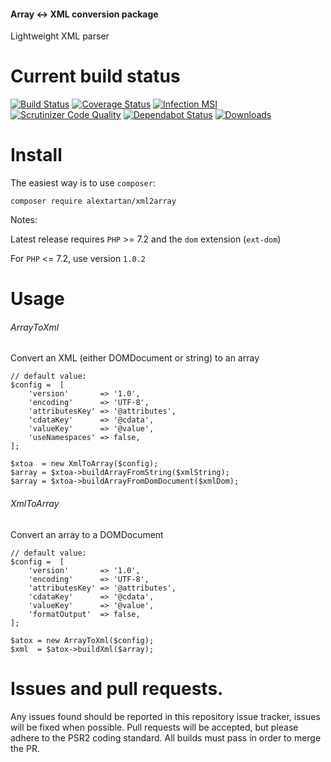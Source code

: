 #### Array <-> XML conversion package

Lightweight XML parser

Current build status
===

[![Build Status](https://travis-ci.org/alextartan/xml2array.svg?branch=master)](https://travis-ci.org/alextartan/xml2array)
[![Coverage Status](https://coveralls.io/repos/github/alextartan/xml2array/badge.svg?branch=master)](https://coveralls.io/github/alextartan/xml2array?branch=master)
[![Infection MSI](https://badge.stryker-mutator.io/github.com/alextartan/xml2array/master)](https://stryker-mutator.github.io)
[![Scrutinizer Code Quality](https://scrutinizer-ci.com/g/alextartan/xml2array/badges/quality-score.png?b=master)](https://scrutinizer-ci.com/g/alextartan/xml2array/?branch=master)
[![Dependabot Status](https://api.dependabot.com/badges/status?host=github&repo=alextartan/xml2array)](https://dependabot.com)
[![Downloads](https://img.shields.io/badge/dynamic/json.svg?url=https://repo.packagist.org/packages/alextartan/xml2array.json&label=Downloads&query=$.package.downloads.total&colorB=orange)](https://packagist.org/packages/alextartan/xml2array)

Install
===

The easiest way is to use `composer`:

    composer require alextartan/xml2array

Notes:

Latest release requires `PHP` >= 7.2 and the `dom` extension (`ext-dom`)

For `PHP` <= 7.2, use version `1.0.2`


Usage
===

###### ArrayToXml
Convert an XML (either DOMDocument or string) to an array

    // default value:
    $config =  [
        'version'       => '1.0',
        'encoding'      => 'UTF-8',
        'attributesKey' => '@attributes',
        'cdataKey'      => '@cdata',
        'valueKey'      => '@value',
        'useNamespaces' => false,
    ];

    $xtoa  = new XmlToArray($config);
    $array = $xtoa->buildArrayFromString($xmlString);
    $array = $xtoa->buildArrayFromDomDocument($xmlDom);

###### XmlToArray
Convert an array to a DOMDocument

    // default value:
    $config =  [
        'version'       => '1.0',
        'encoding'      => 'UTF-8',
        'attributesKey' => '@attributes',
        'cdataKey'      => '@cdata',
        'valueKey'      => '@value',
        'formatOutput'  => false,
    ];

    $atox = new ArrayToXml($config);
    $xml  = $atox->buildXml($array);


Issues and pull requests.
===

Any issues found should be reported in this repository issue tracker, issues will be fixed when possible.
Pull requests will be accepted, but please adhere to the PSR2 coding standard. All builds must pass in order to merge the PR.
